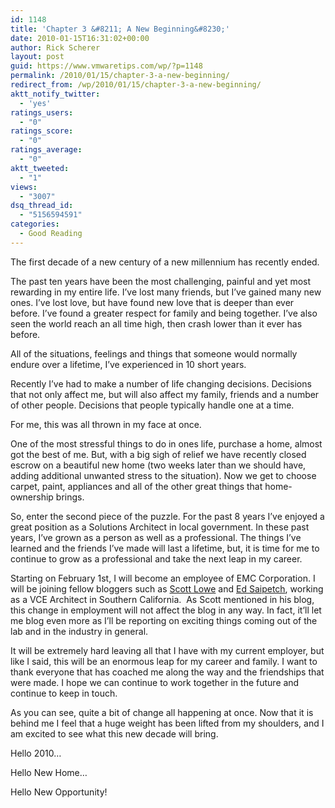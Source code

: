 ```yaml
---
id: 1148
title: 'Chapter 3 &#8211; A New Beginning&#8230;'
date: 2010-01-15T16:31:02+00:00
author: Rick Scherer
layout: post
guid: https://www.vmwaretips.com/wp/?p=1148
permalink: /2010/01/15/chapter-3-a-new-beginning/
redirect_from: /wp/2010/01/15/chapter-3-a-new-beginning/
aktt_notify_twitter:
  - 'yes'
ratings_users:
  - "0"
ratings_score:
  - "0"
ratings_average:
  - "0"
aktt_tweeted:
  - "1"
views:
  - "3007"
dsq_thread_id:
  - "5156594591"
categories:
  - Good Reading
---
```

The first decade of a new century of a new millennium has recently ended.

The past ten years have been the most challenging, painful and yet most rewarding in my entire life. I&#8217;ve lost many friends, but I&#8217;ve gained many new ones. I&#8217;ve lost love, but have found new love that is deeper than ever before. I&#8217;ve found a greater respect for family and being together. I&#8217;ve also seen the world reach an all time high, then crash lower than it ever has before.

All of the situations, feelings and things that someone would normally endure over a lifetime, I&#8217;ve experienced in 10 short years.

Recently I&#8217;ve had to make a number of life changing decisions. Decisions that not only affect me, but will also affect my family, friends and a number of other people. Decisions that people typically handle one at a time.

For me, this was all thrown in my face at once.

One of the most stressful things to do in ones life, purchase a home, almost got the best of me. But, with a big sigh of relief we have recently closed escrow on a beautiful new home (two weeks later than we should have, adding additional unwanted stress to the situation). Now we get to choose carpet, paint, appliances and all of the other great things that home-ownership brings.

So, enter the second piece of the puzzle. For the past 8 years I&#8217;ve enjoyed a great position as a Solutions Architect in local government. In these past years, I&#8217;ve grown as a person as well as a professional. The things I&#8217;ve learned and the friends I&#8217;ve made will last a lifetime, but, it is time for me to continue to grow as a professional and take the next leap in my career.

Starting on February 1st, I will become an employee of EMC Corporation. I will be joining fellow bloggers such as <a href="http://blog.scottlowe.org" target="_blank">Scott Lowe</a> and <a href="http://breathingdata.com/" target="_blank">Ed Saipetch</a>, working as a VCE Architect in Southern California.  As Scott mentioned in his blog, this change in employment will not affect the blog in any way. In fact, it&#8217;ll let me blog even more as I&#8217;ll be reporting on exciting things coming out of the lab and in the industry in general.

It will be extremely hard leaving all that I have with my current employer, but like I said, this will be an enormous leap for my career and family. I want to thank everyone that has coached me along the way and the friendships that were made. I hope we can continue to work together in the future and continue to keep in touch.

As you can see, quite a bit of change all happening at once. Now that it is behind me I feel that a huge weight has been lifted from my shoulders, and I am excited to see what this new decade will bring.

Hello 2010&#8230;
  
Hello New Home&#8230;
  
Hello New Opportunity!